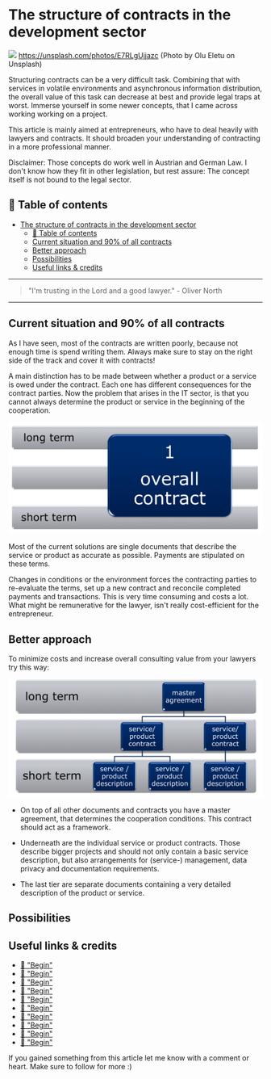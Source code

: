 # The structure of contracts in the development sector
[<img src="https://images.unsplash.com/photo-1444653614773-995cb1ef9efa?dpr=2&auto=format&fit=crop&w=1080&h=715&q=80&cs=tinysrgb&crop=&bg=">](
https://unsplash.com/photos/E7RLgUjjazc)
https://unsplash.com/photos/E7RLgUjjazc (Photo by Olu Eletu on Unsplash)

Structuring contracts can be a very difficult task. Combining that with services in volatile environments and asynchronous information distribution, the overall value of this task can decrease at best and provide legal traps at worst. Immerse yourself in some newer concepts, that I came across working working on a project.

This article is mainly aimed at entrepreneurs, who have to deal heavily with lawyers and contracts. It should broaden your understanding of contracting in a more professional manner.

Disclaimer: Those concepts do work well in Austrian and German Law. I don't know how they fit in other legislation, but rest assure: The concept itself is not bound to the legal sector.


## 📄 Table of contents


<!-- toc orderedList:0 depthFrom:1 depthTo:6 -->

* [The structure of contracts in the development sector](#the-structure-of-contracts-in-the-development-sector)
  * [📄 Table of contents](#table-of-contents)
  * [Current situation and 90% of all contracts](#current-situation-and-90-of-all-contracts)
  * [Better approach](#better-approach)
  * [Possibilities](#possibilities)
  * [Useful links & credits](#useful-links-credits)

<!-- tocstop -->



---
>"I'm trusting in the Lord and a good lawyer." - Oliver North
---

## Current situation and 90% of all contracts

As I have seen, most of the contracts are written poorly, because not enough time is spend writing them. Always make sure to stay on the right side of the track and cover it with contracts!

A main distinction has to be made between whether a product or a service is owed under the contract. Each one has different consequences for the contract parties. Now the problem that arises in the IT sector, is that you cannot always determine the product or service in the beginning of the cooperation.

<img src="../assets/CONTRACTIT/overall.png" alt=""/>

Most of the current solutions are single documents that describe the service or product as accurate as possible. Payments are stipulated on these terms.

Changes in conditions or the environment forces the contracting parties to re-evaluate the terms, set up a new contract and reconcile completed payments and transactions. This is very time consuming and costs a lot. What might be remunerative for the lawyer, isn't really cost-efficient for the entrepreneur.

## Better approach

To minimize costs and increase overall consulting value from your lawyers try this way:

<img src="../assets/CONTRACTIT/modular.png" alt=""/>

- On top of all other documents and contracts you have a master agreement, that determines the cooperation conditions. This contract should act as a framework.

- Underneath are the individual service or product contracts. Those describe bigger projects and should not only contain a basic service description, but also arrangements for (service-) management, data privacy and documentation requirements.

- The last tier are separate documents containing a very detailed description of the product or service.

## Possibilities





## Useful links & credits
- [📄 "Begin"](afgafgadgads)
- [📄 "Begin"](afgafgadgads)
- [📄 "Begin"](afgafgadgads)
- [📄 "Begin"](afgafgadgads)
- [📄 "Begin"](afgafgadgads)
- [📄 "Begin"](afgafgadgads)
- [📄 "Begin"](afgafgadgads)
- [📄 "Begin"](afgafgadgads)
- [📄 "Begin"](afgafgadgads)
- [📄 "Begin"](afgafgadgads)



If you gained something from this article let me know with a comment or heart. Make sure to follow for more :)


<!-- Written by Daniel Deutsch (deudan1010@gmail.com) -->
